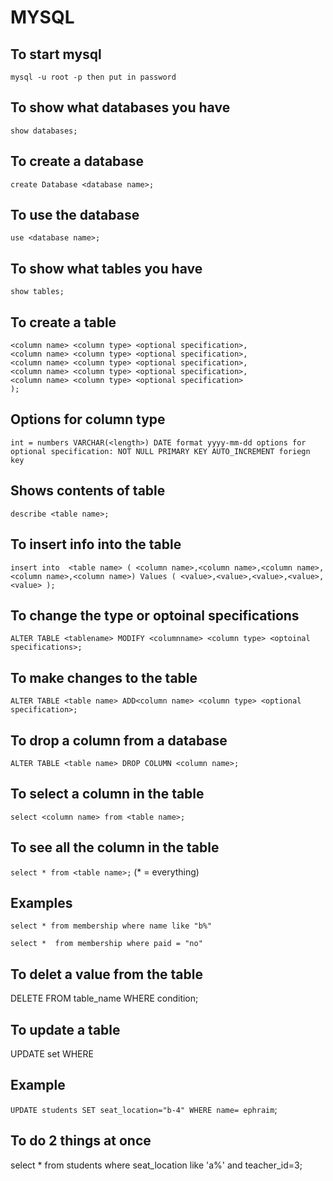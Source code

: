  # MYSQL
## To start mysql
 `mysql -u root -p then put in password`  

## To show what databases you have
 `show databases;` 
## To create a database
`create Database <database name>;` 
## To use the database
`use <database name>;` 
## To show what tables you have
`show tables;`  
## To create a table
 ```create table <table name> (
 <column name> <column type> <optional specification>,
 <column name> <column type> <optional specification>,
 <column name> <column type> <optional specification>,
 <column name> <column type> <optional specification>,
 <column name> <column type> <optional specification>
 );
 ```

## Options for column type
 
 `int = numbers
 VARCHAR(<length>)
 DATE format yyyy-mm-dd
 options for optional specification:
 NOT NULL
 PRIMARY KEY
 AUTO_INCREMENT
 foriegn key`

## Shows contents of table
 `describe <table name>;` 

## To insert info into the table
 `insert into  <table name> (
 <column name>,<column name>,<column name>,<column name>,<column name>)
 Values
 (
 <value>,<value>,<value>,<value>, <value>
 );` 

## To change the type or  optoinal specifications
 `ALTER TABLE <tablename> MODIFY <columnname> <column type> <optoinal specifications>;` 
## To make changes to the table
 `ALTER TABLE <table name> ADD<column name> <column type> <optional specification>;` 
## To drop a column from a database
`ALTER TABLE <table name> DROP COLUMN <column name>;` 
## To select a column in the table
`select <column name> from <table name>;` 
 
## To see all the column in the table
 `select * from <table name>;` (* = everything)  

## Examples

 `select * from membership where name like "b%"`
  
 `select *  from membership where paid = "no"`
## To delet a value from the table
DELETE FROM table_name WHERE condition;
## To update a table 
UPDATE <table name>  set <column name> WHERE <conditoin>

## Example
`UPDATE students SET seat_location="b-4" WHERE name= ephraim`;
## To do 2  things at once
select * from students where seat_location  like 'a%' and teacher_id=3;
